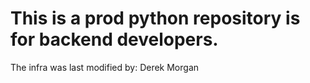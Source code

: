# This is a prod python repository is for backend developers. 
The infra was last modified by: Derek Morgan